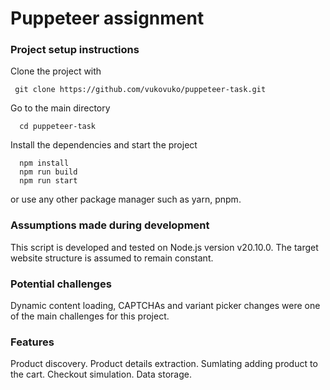 # Puppeteer assignment

### Project setup instructions

Clone the project with 
```
 git clone https://github.com/vukovuko/puppeteer-task.git
```

Go to the main directory
```
  cd puppeteer-task
```

Install the dependencies and start the project
```
  npm install
  npm run build
  npm run start
```
or use any other package manager such as yarn, pnpm.

### Assumptions made during development

This script is developed and tested on Node.js version v20.10.0.
The target website structure is assumed to remain constant.

### Potential challenges

Dynamic content loading, CAPTCHAs and variant picker changes were one of the main challenges for this project.

### Features

Product discovery.
Product details extraction.
Sumlating adding product to the cart.
Checkout simulation.
Data storage.

